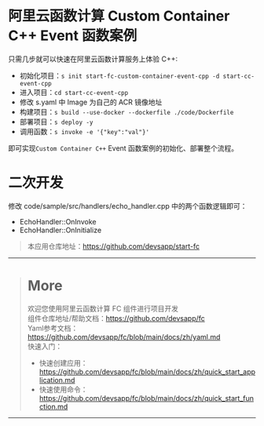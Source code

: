 # 阿里云函数计算 Custom Container C++ Event 函数案例

只需几步就可以快速在阿里云函数计算服务上体验 C++:

- 初始化项目：`s init start-fc-custom-container-event-cpp -d start-cc-event-cpp`
- 进入项目：`cd start-cc-event-cpp`
- 修改 s.yaml 中 Image 为自己的 ACR 镜像地址
- 构建项目：`s build --use-docker --dockerfile ./code/Dockerfile`
- 部署项目：`s deploy -y`
- 调用函数：`s invoke -e '{"key":"val"}'`

即可实现`Custom Container C++` Event 函数案例的初始化、部署整个流程。

# 二次开发

修改 code/sample/src/handlers/echo_handler.cpp 中的两个函数逻辑即可：

- EchoHandler::OnInvoke
- EchoHandler::OnInitialize

> 本应用仓库地址：https://github.com/devsapp/start-fc

------------------------------------
> # More
> 欢迎您使用阿里云函数计算 FC 组件进行项目开发   
> 组件仓库地址/帮助文档：https://github.com/devsapp/fc   
> Yaml参考文档：https://github.com/devsapp/fc/blob/main/docs/zh/yaml.md   
> 快速入门：
>   - 快速创建应用：https://github.com/devsapp/fc/blob/main/docs/zh/quick_start_application.md
>   - 快速使用命令：https://github.com/devsapp/fc/blob/main/docs/zh/quick_start_function.md
------------------------------------
